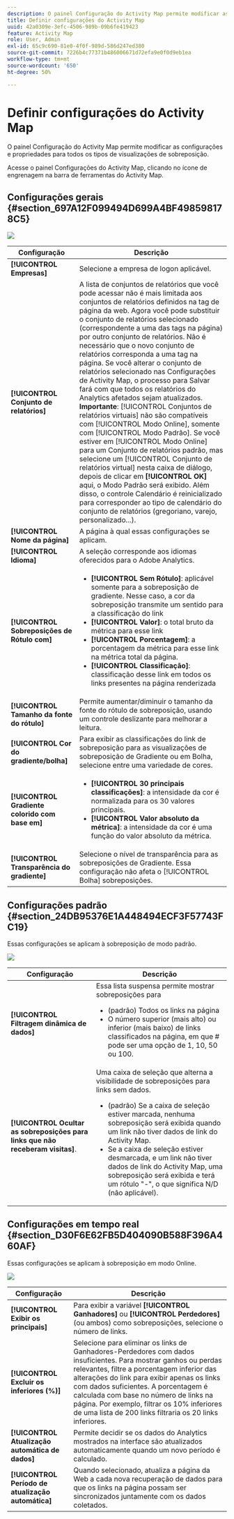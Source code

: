 ```yaml
---
description: O painel Configuração do Activity Map permite modificar as configurações e propriedades para todos os tipos de visualizações de sobreposição.
title: Definir configurações do Activity Map
uuid: 42a0309e-3efc-4506-989b-09b6fe419423
feature: Activity Map
role: User, Admin
exl-id: 65c9c690-81e0-4f0f-989d-586d247ed380
source-git-commit: 7226b4c77371b486006671d72efa9e0f0d9eb1ea
workflow-type: tm+mt
source-wordcount: '650'
ht-degree: 50%

---
```


# Definir configurações do Activity Map

O painel Configuração do Activity Map permite modificar as configurações e propriedades para todos os tipos de visualizações de sobreposição.

Acesse o painel Configurações do Activity Map, clicando no ícone de engrenagem na barra de ferramentas do Activity Map.

## Configurações gerais {#section_697A12F099494D699A4BF498598178C5}

![](assets/settings_other.png)

| Configuração | Descrição |
| --- | --- |
| **[!UICONTROL Empresas]** | Selecione a empresa de logon aplicável. |
| **[!UICONTROL Conjunto de relatórios]** | A lista de conjuntos de relatórios que você pode acessar não é mais limitada aos conjuntos de relatórios definidos na tag de página da web. Agora você pode substituir o conjunto de relatórios selecionado (correspondente a uma das tags na página) por outro conjunto de relatórios. Não é necessário que o novo conjunto de relatórios corresponda a uma tag na página. Se você alterar o conjunto de relatórios selecionado nas Configurações de Activity Map, o processo para Salvar fará com que todos os relatórios do Analytics afetados sejam atualizados.<br>**Importante**: [!UICONTROL Conjuntos de relatórios virtuais] não são compatíveis com [!UICONTROL Modo Online], somente com [!UICONTROL Modo Padrão]. Se você estiver em [!UICONTROL Modo Online] para um Conjunto de relatórios padrão, mas selecione um [!UICONTROL Conjunto de relatórios virtual] nesta caixa de diálogo, depois de clicar em **[!UICONTROL OK]** aqui, o Modo Padrão será exibido. Além disso, o controle Calendário é reinicializado para corresponder ao tipo de calendário do conjunto de relatórios (gregoriano, varejo, personalizado...). |
| **[!UICONTROL Nome da página]** | A página à qual essas configurações se aplicam. |
| **[!UICONTROL Idioma]** | A seleção corresponde aos idiomas oferecidos para o Adobe Analytics. |
| **[!UICONTROL Sobreposições de Rótulo com]** | <ul><li>**[!UICONTROL Sem Rótulo]**: aplicável somente para a sobreposição de gradiente. Nesse caso, a cor da sobreposição transmite um sentido para a classificação do link</li><li>**[!UICONTROL Valor]**: o total bruto da métrica para esse link</li><li>**[!UICONTROL Porcentagem]**: a porcentagem da métrica para esse link na métrica total da página.</li><li>**[!UICONTROL Classificação]**: classificação desse link em todos os links presentes na página renderizada</li></ul> |
| **[!UICONTROL Tamanho da fonte do rótulo]** | Permite aumentar/diminuir o tamanho da fonte do rótulo de sobreposição, usando um controle deslizante para melhorar a leitura. |
| **[!UICONTROL Cor do gradiente/bolha]** | Para exibir as classificações do link de sobreposição para as visualizações de sobreposição de Gradiente ou em Bolha, selecione entre uma variedade de cores. |
| **[!UICONTROL Gradiente colorido com base em]** | <ul><li>**[!UICONTROL 30 principais classificações]**: a intensidade da cor é normalizada para os 30 valores principais.</li><li>**[!UICONTROL Valor absoluto da métrica]**: a intensidade da cor é uma função do valor absoluto da métrica.</li></ul> |
| **[!UICONTROL Transparência do gradiente]** | Selecione o nível de transparência para as sobreposições de Gradiente. Essa configuração não afeta o [!UICONTROL Bolha] sobreposições. |

## Configurações padrão {#section_24DB95376E1A448494ECF3F57743FC19}

Essas configurações se aplicam à sobreposição de modo padrão.

![](assets/settings_standard.png)

| Configuração | Descrição |
| --- | --- |
| **[!UICONTROL Filtragem dinâmica de dados]** | Essa lista suspensa permite mostrar sobreposições para<ul><li>(padrão) Todos os links na página</li><li>O número superior (mais alto) ou inferior (mais baixo) de links classificados na página, em que # pode ser uma opção de 1, 10, 50 ou 100.</li></ul> |
| **[!UICONTROL Ocultar as sobreposições para links que não receberam visitas]**. | Uma caixa de seleção que alterna a visibilidade de sobreposições para links sem dados.<ul><li>(padrão) Se a caixa de seleção estiver marcada, nenhuma sobreposição será exibida quando um link não tiver dados de link do Activity Map.</li><li>Se a caixa de seleção estiver desmarcada, e um link não tiver dados de link do Activity Map, uma sobreposição será exibida e terá um rótulo &quot;-&quot;, o que significa N/D (não aplicável). |

## Configurações em tempo real {#section_D30F6E62FB5D404090B588F396A460AF}

Essas configurações se aplicam à sobreposição em modo Online.

![](assets/settings_live.png)

| Configuração | Descrição |
|---|---|
| **[!UICONTROL Exibir os principais]** | Para exibir a variável **[!UICONTROL Ganhadores]** ou **[!UICONTROL Perdedores]** (ou ambos) como sobreposições, selecione o número de links. |
| **[!UICONTROL Excluir os inferiores (%)]** | Selecione para eliminar os links de Ganhadores-Perdedores com dados insuficientes. Para mostrar ganhos ou perdas relevantes, filtre a porcentagem inferior das alterações do link para exibir apenas os links com dados suficientes. A porcentagem é calculada com base no número de links na página. Por exemplo, filtrar os 10% inferiores de uma lista de 200 links filtraria os 20 links inferiores. |
| **[!UICONTROL Atualização automática de dados]** | Permite decidir se os dados do Analytics mostrados na interface são atualizados automaticamente quando um novo período é calculado. |
| **[!UICONTROL Período de atualização automática]** | Quando selecionado, atualiza a página da Web a cada nova recuperação de dados para que os links na página possam ser sincronizados juntamente com os dados coletados. |
